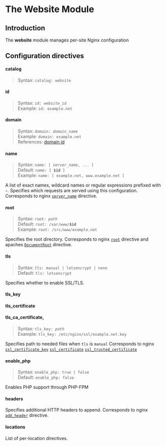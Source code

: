 # The Website Module

## Introduction

The **website** module manages per-site Nginx configuration

## Configuration directives

#### catalog
> Syntax: `catalog: website`  


#### id
> Syntax: `id: `*`website_id`*  
> Example: `id: example.net`  


#### domain
> Syntax: `domain: `*`domain_name`*  
> Example: `domain: example.net`  
> References: [domain id][brutus_domain_id] 


#### name
> Syntax: `name: [ `*`server_name`*`, ... ]`  
> Default: `name: [ `**`$id`**` ]`  
> Example: `name: [ example.net, www.example.net ]`  


A list of exact names, wildcard names or regular expressions prefixed with `~`.
Specifies which requests are served using this configuration.
Corresponds to nginx [`server_name`][ngx_server_name] directive.

#### root
> Syntax: `root: `*`path`*  
> Default: `root: /var/www/`**`$id`**  
> Example: `root: /src/www/example.net`

Specifies the root directory.
Corresponds to nginx [`root`][ngx_root] directive
and apaches [`DocumentRoot`][ap_documentroot] directive.

#### tls
> Syntax: `tls: manual | letsencrypt | none`  
> Default: `tls: letsencrypt`

Specifies whether to enable SSL/TLS.

#### tls_key
#### tls_certificate
#### tls_ca_certificate,
> Syntax: `tls_key: `*`path`*  
> Example: `tls_key: /etc/nginx/ssl/example.net.key`

Specifies path to needed files when `tls` is `manual`
Corresponds to nginx 
[`ssl_certificate_key`][ngx_ssl_certificate_key]
[`ssl_certificate`][ngx_ssl_certificate]
[`ssl_trusted_certificate`][ngx_ssl_trusted_certificate]


#### enable_php
> Syntax: `enable_php: true | false`  
> Default: `enable_php: false`

Enables PHP support through PHP-FPM

#### headers

Specifies additional HTTP headers to append.
Corresponds to nginx [`add_header`][ngx_add_header] directive.

#### locations

List of per-location directives.


[ngx_server_name]: http://nginx.org/en/docs/http/ngx_http_core_module.html#server_name "Nginx: server_name"
[ngx_root]: http://nginx.org/en/docs/http/ngx_http_core_module.html#root "Nginx: root"
[ngx_ssl_certificate_key]: http://nginx.org/en/docs/http/ngx_http_ssl_module.html#ssl_certificate_key "Nginx: ssl_certificate_key"
[ngx_ssl_certificate]: http://nginx.org/en/docs/http/ngx_http_ssl_module.html#ssl_certificate "Nginx: ssl_certificate"
[ngx_ssl_trusted_certificate]: http://nginx.org/en/docs/http/ngx_http_ssl_module.html#ssl_trusted_certificate "Nginx: ssl_trusted_certificate"
[ngx_add_header]: http://nginx.org/en/docs/http/ngx_http_headers_module.html#add_header "Nginx: add_header"
[ap_documentroot]: https://httpd.apache.org/docs/current/mod/core.html#documentroot "Apache: DocumentRoot"
[brutus_domain_id]: domain-module.md#id "Brutus: domain id"
